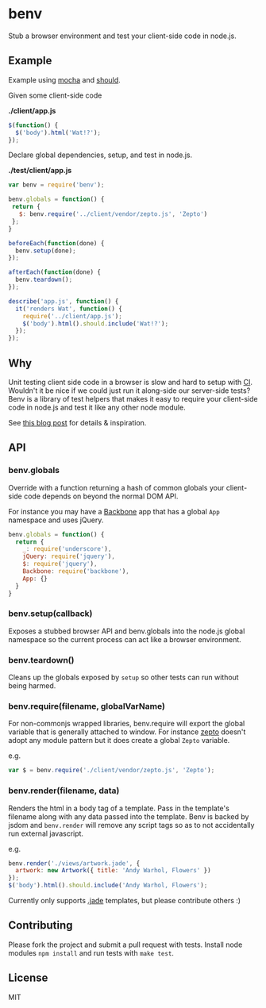 # benv

Stub a browser environment and test your client-side code in node.js.

## Example

Example using [mocha](http://visionmedia.github.io/mocha/) and [should](https://github.com/visionmedia/should.js/).

Given some client-side code

**./client/app.js**
````javascript
$(function() {
  $('body').html('Wat!?');
});
````

Declare global dependencies, setup, and test in node.js.

**./test/client/app.js**
````javascript
var benv = require('benv');

benv.globals = function() {
 return {
   $: benv.require('../client/vendor/zepto.js', 'Zepto')
 };
}

beforeEach(function(done) {
  benv.setup(done);
});

afterEach(function(done) {
  benv.teardown();
});

describe('app.js', function() {
  it('renders Wat', function() {
    require('../client/app.js');
    $('body').html().should.include('Wat!?');
  });
});

````

## Why

Unit testing client side code in a browser is slow and hard to setup with [CI](http://en.wikipedia.org/wiki/Continuous_integration). Wouldn't it be nice if we could just run it along-side our server-side tests? Benv is a library of test helpers that makes it easy to require your client-side code in node.js and test it like any other node module.

See [this blog post](http://artsy.github.io/blog/2013/06/14/writing-headless-backbone-tests-with-node-dot-js/) for details & inspiration.

## API

### benv.globals

Override with a function returning a hash of common globals your client-side code depends on beyond the normal DOM API.

For instance you may have a [Backbone](https://github.com/jashkenas/backbone) app that has a global `App` namespace and uses jQuery.

````javascript
benv.globals = function() {
  return {
    _: require('underscore'),
    jQuery: require('jquery'),
    $: require('jquery'),
    Backbone: require('backbone'),
    App: {}
  }
}
````

### benv.setup(callback)

Exposes a stubbed browser API and benv.globals into the node.js global namespace so the current process can act like a browser environment.

### benv.teardown()

Cleans up the globals exposed by `setup` so other tests can run without being harmed.

### benv.require(filename, globalVarName)

For non-commonjs wrapped libraries, benv.require will export the global variable that is generally attached to window. For instance [zepto](https://github.com/madrobby/zepto) doesn't adopt any module pattern but it does create a global `Zepto` variable.

e.g.

````javascript
var $ = benv.require('./client/vendor/zepto.js', 'Zepto');
````

### benv.render(filename, data)

Renders the html in a body tag of a template. Pass in the template's filename along with any data passed into the template. Benv is backed by jsdom and `benv.render` will remove any script tags so as to not accidentally run external javascript.

e.g.

````javascript
benv.render('./views/artwork.jade', { 
  artwork: new Artwork({ title: 'Andy Warhol, Flowers' }) 
});
$('body').html().should.include('Andy Warhol, Flowers');
````

Currently only supports [.jade](https://github.com/visionmedia/jade) templates, but please contribute others :)

## Contributing

Please fork the project and submit a pull request with tests. Install node modules `npm install` and run tests with `make test`.

## License

MIT
